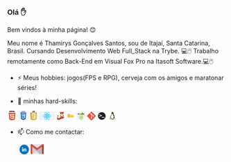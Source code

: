 ### Olá ✋

Bem vindos à minha página! :blush:

Meu nome é Thamirys Gonçalves Santos, sou de Itajaí, Santa Catarina, Brasil.
Cursando Desenvolvimento Web Full_Stack na Trybe. 💻🖱️
Trabalho remotamente como Back-End em Visual Fox Pro na Itasoft Software.💻🖱️

- ⚡ Meus hobbies: jogos(FPS e RPG), cerveja com os amigos e maratonar séries!

- 🔎 minhas hard-skills: 

<code><img height="22" src="https://raw.githubusercontent.com/ThamirysSantos/ThamirysSantos/master/images/html.png"></code>
<code><img height="22" src="https://raw.githubusercontent.com/ThamirysSantos/ThamirysSantos/master/images/css.jpeg"></code>
<code><img height="22" src="https://raw.githubusercontent.com/ThamirysSantos/ThamirysSantos/master/images/js.png"></code>
<code><img height="20" src="https://raw.githubusercontent.com/ThamirysSantos/ThamirysSantos/master/images/react.png"></code>
<code><img height="20" src="https://raw.githubusercontent.com/ThamirysSantos/ThamirysSantos/master/images/jest.png"></code>
<code><img height="20" src="https://raw.githubusercontent.com/ThamirysSantos/ThamirysSantos/master/images/sql.png"></code>
<code><img height="20" src="https://raw.githubusercontent.com/ThamirysSantos/ThamirysSantos/master/images/node.jpeg"></code>
<code><img height="20" src="https://raw.githubusercontent.com/ThamirysSantos/ThamirysSantos/master/images/git.png"></code>
<code><img height="20" src="https://raw.githubusercontent.com/ThamirysSantos/ThamirysSantos/master/images/terminal.png"></code>
<code><img height="20" src="https://raw.githubusercontent.com/ThamirysSantos/ThamirysSantos/master/images/linux.png"></code>

- 📫 Como me contactar:

  <a href="www.linkedin.com/in/thamirysgoncalves">
    <img align="left" alt="PedroLinkedIn" width="30px" src="https://raw.githubusercontent.com/ThamirysSantos/ThamirysSantos/master/images/linkedIn.png" />
  </a>
  <a href="mailto:thamirysgoncalves.prog@gmail.com">
    <img align="left" alt="ThamyGmail" width="30px" src="https://raw.githubusercontent.com/ThamirysSantos/ThamirysSantos/master/images/gmail.png" />
  </a>

